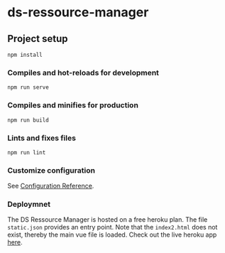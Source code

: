 # ds-ressource-manager

## Project setup
```
npm install
```

### Compiles and hot-reloads for development
```
npm run serve
```

### Compiles and minifies for production
```
npm run build
```

### Lints and fixes files
```
npm run lint
```

### Customize configuration
See [Configuration Reference](https://cli.vuejs.org/config/).

### Deploymnet
The DS Ressource Manager is hosted on a free heroku plan.
The file ```static.json``` provides an entry point. Note that the ```index2.html``` does not exist, thereby the main vue file is loaded.
Check out the live heroku app [here](https://ds-resource-manager.herokuapp.com/).
